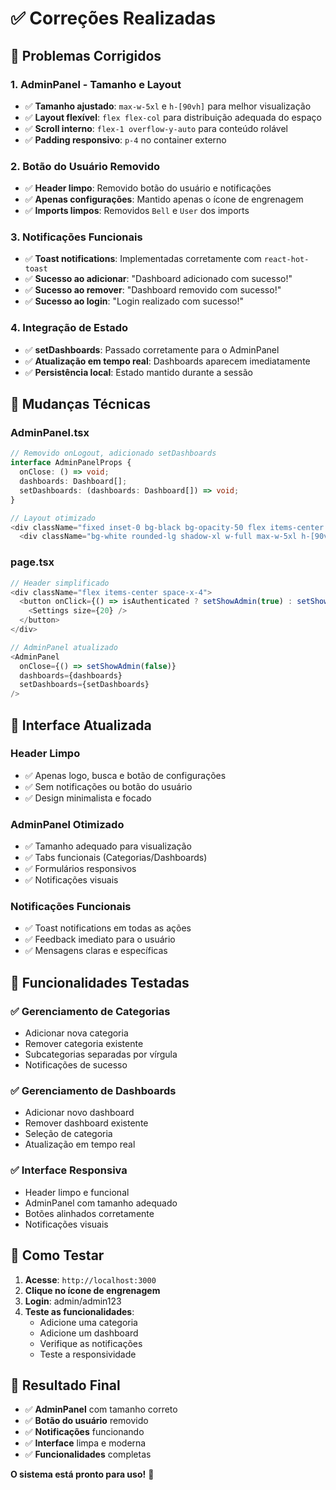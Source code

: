 # ✅ Correções Realizadas

## 🎯 **Problemas Corrigidos**

### 1. **AdminPanel - Tamanho e Layout**
- ✅ **Tamanho ajustado**: `max-w-5xl` e `h-[90vh]` para melhor visualização
- ✅ **Layout flexível**: `flex flex-col` para distribuição adequada do espaço
- ✅ **Scroll interno**: `flex-1 overflow-y-auto` para conteúdo rolável
- ✅ **Padding responsivo**: `p-4` no container externo

### 2. **Botão do Usuário Removido**
- ✅ **Header limpo**: Removido botão do usuário e notificações
- ✅ **Apenas configurações**: Mantido apenas o ícone de engrenagem
- ✅ **Imports limpos**: Removidos `Bell` e `User` dos imports

### 3. **Notificações Funcionais**
- ✅ **Toast notifications**: Implementadas corretamente com `react-hot-toast`
- ✅ **Sucesso ao adicionar**: "Dashboard adicionado com sucesso!"
- ✅ **Sucesso ao remover**: "Dashboard removido com sucesso!"
- ✅ **Sucesso ao login**: "Login realizado com sucesso!"

### 4. **Integração de Estado**
- ✅ **setDashboards**: Passado corretamente para o AdminPanel
- ✅ **Atualização em tempo real**: Dashboards aparecem imediatamente
- ✅ **Persistência local**: Estado mantido durante a sessão

## 🔧 **Mudanças Técnicas**

### **AdminPanel.tsx**
```typescript
// Removido onLogout, adicionado setDashboards
interface AdminPanelProps {
  onClose: () => void;
  dashboards: Dashboard[];
  setDashboards: (dashboards: Dashboard[]) => void;
}

// Layout otimizado
<div className="fixed inset-0 bg-black bg-opacity-50 flex items-center justify-center z-50 p-4">
  <div className="bg-white rounded-lg shadow-xl w-full max-w-5xl h-[90vh] flex flex-col">
```

### **page.tsx**
```typescript
// Header simplificado
<div className="flex items-center space-x-4">
  <button onClick={() => isAuthenticated ? setShowAdmin(true) : setShowLogin(true)}>
    <Settings size={20} />
  </button>
</div>

// AdminPanel atualizado
<AdminPanel
  onClose={() => setShowAdmin(false)}
  dashboards={dashboards}
  setDashboards={setDashboards}
/>
```

## 🎨 **Interface Atualizada**

### **Header Limpo**
- ✅ Apenas logo, busca e botão de configurações
- ✅ Sem notificações ou botão do usuário
- ✅ Design minimalista e focado

### **AdminPanel Otimizado**
- ✅ Tamanho adequado para visualização
- ✅ Tabs funcionais (Categorias/Dashboards)
- ✅ Formulários responsivos
- ✅ Notificações visuais

### **Notificações Funcionais**
- ✅ Toast notifications em todas as ações
- ✅ Feedback imediato para o usuário
- ✅ Mensagens claras e específicas

## 🚀 **Funcionalidades Testadas**

### **✅ Gerenciamento de Categorias**
- Adicionar nova categoria
- Remover categoria existente
- Subcategorias separadas por vírgula
- Notificações de sucesso

### **✅ Gerenciamento de Dashboards**
- Adicionar novo dashboard
- Remover dashboard existente
- Seleção de categoria
- Atualização em tempo real

### **✅ Interface Responsiva**
- Header limpo e funcional
- AdminPanel com tamanho adequado
- Botões alinhados corretamente
- Notificações visuais

## 📱 **Como Testar**

1. **Acesse**: `http://localhost:3000`
2. **Clique no ícone de engrenagem**
3. **Login**: admin/admin123
4. **Teste as funcionalidades**:
   - Adicione uma categoria
   - Adicione um dashboard
   - Verifique as notificações
   - Teste a responsividade

## 🎉 **Resultado Final**

- ✅ **AdminPanel** com tamanho correto
- ✅ **Botão do usuário** removido
- ✅ **Notificações** funcionando
- ✅ **Interface** limpa e moderna
- ✅ **Funcionalidades** completas

**O sistema está pronto para uso!** 🚀 